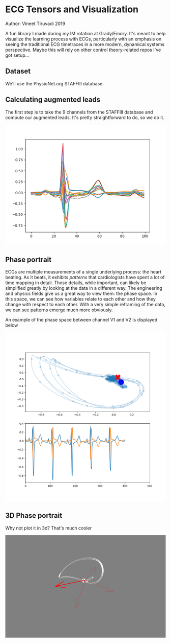 # ECG Tensors and Visualization
Author: Vineet Tiruvadi 2019

A fun library I made during my IM rotation at Grady/Emory. It's meant to help visualize the learning process with ECGs, particularly with an emphasis on seeing the traditional ECG timetraces in a more modern, dynamical systems perspective. Maybe this will rely on other control theory-related repos I've got setup...

## Dataset
We'll use the PhysioNet.org STAFFIII database.

## Calculating augmented leads
The first step is to take the 9 channels from the STAFFIII database and compute our augmented leads. It's pretty straightforward to do, so we do it.

![](imgs/ECG_12_eg.png)

## Phase portrait
ECGs are multiple measurements of a single underlying process: the heart beating.
As it beats, it exhibits *patterns* that cardiologists have spent a lot of time mapping in detail.
Those details, while important, can likely be simplified greatly by looking at the data in a different way.
The engineering and physics fields give us a great way to view them: the phase space.
In this space, we can see how variables relate to each other and how they change with respect to each other.
With a very simple reframing of the data, we can see patterns emerge much more obviously.

An example of the phase space between channel V1 and V2 is displayed below

![Example phase portrait](imgs/ECG_Phase.png)

## 3D Phase portrait
Why not plot it in 3d? That's much cooler

![Example 3d portrait](imgs/three_d_phase.png)
